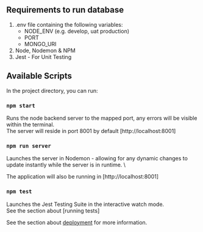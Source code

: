 
## Requirements to run database
1. .env file containing the following variables:
    * NODE_ENV (e.g. develop, uat production)
    * PORT 
    * MONGO_URI 
2. Node, Nodemon & NPM
3. Jest - For Unit Testing

## Available Scripts

In the project directory, you can run:

### `npm start`

Runs the node backend server to the mapped port, any errors will be visible within the terminal.\
The server will reside in port 8001 by default [http://localhost:8001]

### `npm run server`

Launches the server in Nodemon - allowing for any dynamic changes to update instantly while the server is in runtime. \

The application will also be running in [http://localhost:8001]

### `npm test`

Launches the Jest Testing Suite in the interactive watch mode.\
See the section about [running tests]

See the section about [deployment](https://facebook.github.io/create-react-app/docs/deployment) for more information.

